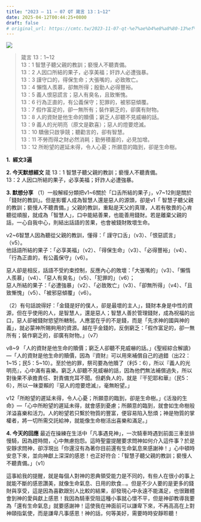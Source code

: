 ```yaml
---
title: "2023 – 11 – 07 QT 箴言 13：1~12"
date: 2025-04-12T00:44:25+0800
draft: false
# original_url: https://cmtc.tw/2023-11-07-qt-%e7%ae%b4%e8%a8%80-13%ef%bc%9a112
---
```


![](/images/qt.jpg)
> 箴言 13：1\~12  
> 13：1 智慧子聽父親的教訓；褻慢人不聽責備。  
> 13：2 人因口所結的果子，必享美福；奸詐人必遭強暴。  
> 13：3 謹守口的，得保生命；大張嘴的，必致敗亡。  
> 13：4 懶惰人羨慕，卻無所得；殷勤人必得豐裕。  
> 13：5 義人恨惡謊言；惡人有臭名，且致慚愧。  
> 13：6 行為正直的，有公義保守；犯罪的，被邪惡傾覆。  
> 13：7 假作富足的，卻一無所有；裝作窮乏的，卻廣有財物。  
> 13：8 人的資財是他生命的贖價；窮乏人卻聽不見威嚇的話。  
> 13：9 義人的光明亮（原文是歡喜）；惡人的燈要熄滅。  
> 13：10 驕傲只啟爭競；聽勸言的，卻有智慧。  
> 13：11 不勞而得之財必然消耗；勤勞積蓄的，必見加增。  
> 13：12 所盼望的遲延未得，令人心憂；所願意的臨到，卻是生命樹。

**1.  經文3遍**

**2. 今天默想經文**
箴 13：1 智慧子聽父親的教訓；褻慢人不聽責備。  
13：2 人因口所結的果子，必享美福；奸詐人必遭強暴。

**3. 默想分享**
（1）一般解經分類把v1\~6關於「口舌所結的果子」，v7\~12則是關於「錢財的教訓」。但是影響人成為智慧人還是惡人的源頭，卻是v1「 智慧子聽父親的教訓；褻慢人不聽責備。」父親的教訓，重點是天父的真理，人若有敬畏的心肯聽從順服，就成為「智慧人」，口中能結善果，也能善用錢財。若是離棄父親的話，一心自我中心，則結出話語的苦果，也會被錢財敗壞生命。

v2\~6智慧人因為聽從父親的教訓，懂得：「 謹守口舌」（v3）、「恨惡謊言」（v5）。  
他話語所結的果子：「必享美福」（v2）、「得保生命」（v3）、「必得豐裕」（v4）、「行為正直的，有公義保守」（v6）。

惡人卻是相反，話語不受約束控制，反應內心的敗壞：「大張嘴的」（v3）、「懶惰人羨慕」（v4）、「惡人有臭名」（v5）、「犯罪的」（v6）；  
惡人所結的果子：「必遭強暴」（v2）、「必致敗亡」（v3）、「卻無所得」（v4）、「且致慚愧」（v5）、「被邪惡傾覆」（v6）。

（2）有句話說得好：「金錢是好的僕人，卻是最壞的主人」，錢財本身是中性的資源，但在乎使用的人，是智慧人，還是惡人；智慧人善於管理錢財，成為祝福的出口，惡人卻被錢財慾望所轄制。人應當在乎的不是錢，而是「先求神的國與神的義」，就必蒙神所賜夠用的資源。越在乎金錢的，反倒窮乏：「假作富足的，卻一無所有；裝作窮乏的，卻廣有財物。」（v7）

v8\~9 「人的資財是他生命的贖價；窮乏人卻聽不見威嚇的話。」《聖經綜合解讀》—「人的資財是他生命的贖價，因為『資財』可以用來補償自己的過錯（出22：1\~15；民5：5\~10）。至於他的罪，祭司要為他贖了（利5：6），所以『義人的光明亮』，心中滿有喜樂。窮乏人卻聽不見威嚇的話，因為他們無法補償過失，所以對後果不承擔責任、對責備充耳不聞。但虧負人的，就是『干犯耶和華』（民5：6），所以一昧耍賴的『惡人的燈要熄滅』，毫無盼望。」

v12「所盼望的遲延未得，令人心憂；所願意的臨到，卻是生命樹。」《活潑的生命》—「心中所盼望的遲延未得，就會感到憂慮；所願意的臨到，就會如生命樹般洋溢喜樂和活力。人的盼望若只繫於物質的豐富，便容易陷入愁煩；神是物質的掌權者，將一切所需交託給神，就能像生命樹活出喜樂和滿足。」

**4. 今天的回應**
最近在操練在生活中「凡事遇見神」，一次騎車時遇到前面三車並排慢騎，因為趕時間，心中無慮抱怨。這時聖靈提醒要求問神如何介入這件事？於是安靜求問神，卻浮現出「你還沒有為著你目前還有生命氣息來感謝神！」心中頓時安息下來，並向神獻上深深的感恩！也正好符合：「智慧子聽父親的教訓；褻慢人不聽責備。」（v1）

這事給我的提醒，就是每個人對神的恩典領受能力是不同的，有些人在很小的事上就能不斷的感恩讚美，就像生命氣息、日用的飲食…。但是不少人要的是更多的錢財與享受，這是因為喜歡跟別人比較的結果，卻發現心中永遠不能滿足，也很難體會到神的愛與獻上感恩！我因為騎車受阻這種小事就心懷不平，但是神卻教導我要為「還有生命氣息」就要感謝神！這使我在神面前可以謙卑下來，不再高高在上對神頤指氣使，而是謙卑凡事感恩！神的話，何等美好，需要時時安靜聆聽！
